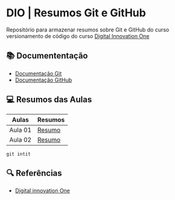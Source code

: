 
# DIO | Resumos Git e GitHub

Repositório para armazenar resumos sobre Git e GitHub do curso versionamento de código do curso [Digital Innovation One](https://www.dio.me/)

## 📚 Documententação
- [Documentação Git](https://git-scm.com/docs/)
- [Documentação GitHub](https://docs.github.com/)

## 💻 Resumos das Aulas
| Aulas | Resumos|
|----------|---------|
| Aula 01 | [Resumo]() |
| Aula 02 | [Resumo]() |

```
git intit
```

## 🔍 Referências
- [Digital innovation One](https://www.dio.me/)
